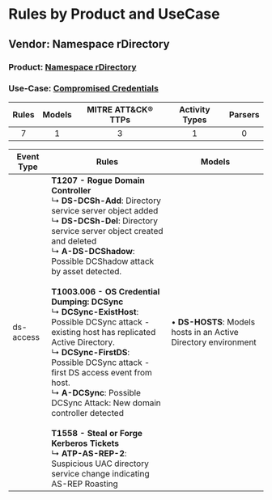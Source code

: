 Rules by Product and UseCase
============================
Vendor: Namespace rDirectory
----------------------------
### Product: [Namespace rDirectory](../ds_namespace_rdirectory_namespace_rdirectory.md)
### Use-Case: [Compromised Credentials](../../../../UseCases/uc_compromised_credentials.md)

| Rules | Models | MITRE ATT&CK® TTPs | Activity Types | Parsers |
|:-----:|:------:|:------------------:|:--------------:|:-------:|
|   7   |   1    |         3          |       1        |    0    |

| Event Type | Rules    | Models    |
| ---------- | ---- | ---- |
| ds-access  | <b>T1207 - Rogue Domain Controller</b><br> ↳ <b>DS-DCSh-Add</b>: Directory service server object added<br> ↳ <b>DS-DCSh-Del</b>: Directory service server object created and deleted<br> ↳ <b>A-DS-DCShadow</b>: Possible DCShadow attack by asset detected.<br><br><b>T1003.006 - OS Credential Dumping: DCSync</b><br> ↳ <b>DCSync-ExistHost</b>: Possible DCSync attack - existing host has replicated Active Directory.<br> ↳ <b>DCSync-FirstDS</b>: Possible DCSync attack - first DS access event from host.<br> ↳ <b>A-DCSync</b>: Possible DCSync Attack: New domain controller detected<br><br><b>T1558 - Steal or Forge Kerberos Tickets</b><br> ↳ <b>ATP-AS-REP-2</b>: Suspicious UAC directory service change indicating AS-REP Roasting |  • <b>DS-HOSTS</b>: Models hosts in an Active Directory environment |